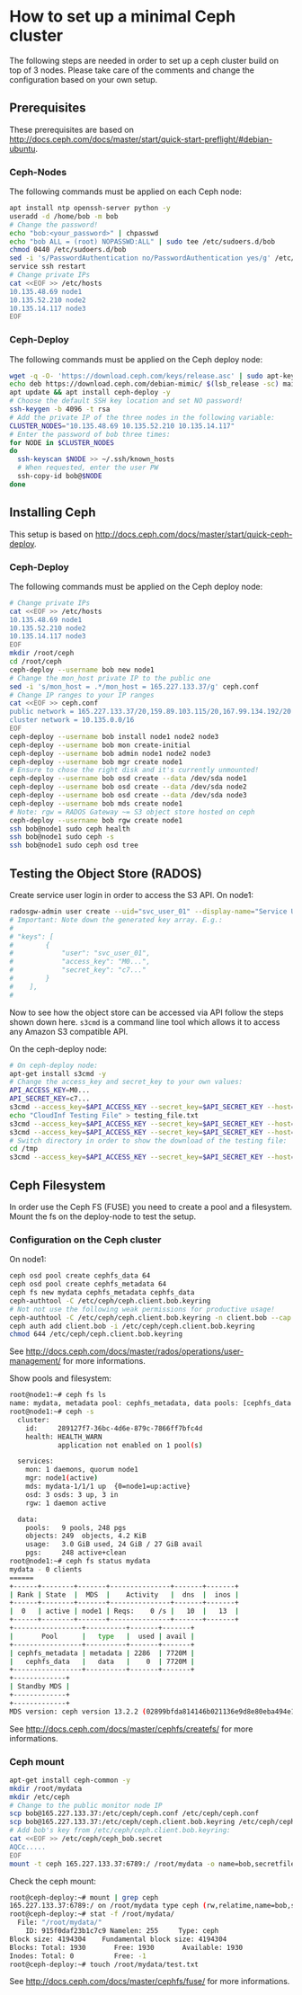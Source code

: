 # How to set up a minimal Ceph cluster
The following steps are needed in order to set up a ceph cluster build on top of 3 nodes. Please take care of the comments and change the configuration based on your own setup.

## Prerequisites
These prerequisites are based on http://docs.ceph.com/docs/master/start/quick-start-preflight/#debian-ubuntu.

### Ceph-Nodes
The following commands must be applied on each Ceph node:
```bash
apt install ntp openssh-server python -y
useradd -d /home/bob -m bob
# Change the password!
echo "bob:<your_password>" | chpasswd
echo "bob ALL = (root) NOPASSWD:ALL" | sudo tee /etc/sudoers.d/bob
chmod 0440 /etc/sudoers.d/bob
sed -i 's/PasswordAuthentication no/PasswordAuthentication yes/g' /etc/ssh/sshd_config
service ssh restart
# Change private IPs
cat <<EOF >> /etc/hosts
10.135.48.69 node1
10.135.52.210 node2
10.135.14.117 node3
EOF
```

### Ceph-Deploy
The following commands must be applied on the Ceph deploy node:
```bash
wget -q -O- 'https://download.ceph.com/keys/release.asc' | sudo apt-key add -
echo deb https://download.ceph.com/debian-mimic/ $(lsb_release -sc) main | sudo tee /etc/apt/sources.list.d/ceph.list
apt update && apt install ceph-deploy -y
# Choose the default SSH key location and set NO password!
ssh-keygen -b 4096 -t rsa
# Add the private IP of the three nodes in the following variable:
CLUSTER_NODES="10.135.48.69 10.135.52.210 10.135.14.117"
# Enter the password of bob three times:
for NODE in $CLUSTER_NODES
do
  ssh-keyscan $NODE >> ~/.ssh/known_hosts
  # When requested, enter the user PW
  ssh-copy-id bob@$NODE
done
```

## Installing Ceph
This setup is based on http://docs.ceph.com/docs/master/start/quick-ceph-deploy.

### Ceph-Deploy
The following commands must be applied on the Ceph deploy node:
```bash
# Change private IPs
cat <<EOF >> /etc/hosts
10.135.48.69 node1
10.135.52.210 node2
10.135.14.117 node3
EOF
mkdir /root/ceph
cd /root/ceph
ceph-deploy --username bob new node1
# Change the mon_host private IP to the public one
sed -i 's/mon_host = .*/mon_host = 165.227.133.37/g' ceph.conf
# Change IP ranges to your IP ranges
cat <<EOF >> ceph.conf
public network = 165.227.133.37/20,159.89.103.115/20,167.99.134.192/20
cluster network = 10.135.0.0/16
EOF
ceph-deploy --username bob install node1 node2 node3
ceph-deploy --username bob mon create-initial
ceph-deploy --username bob admin node1 node2 node3
ceph-deploy --username bob mgr create node1
# Ensure to chose the right disk and it's currently unmounted!
ceph-deploy --username bob osd create --data /dev/sda node1
ceph-deploy --username bob osd create --data /dev/sda node2
ceph-deploy --username bob osd create --data /dev/sda node3
ceph-deploy --username bob mds create node1
# Note: rgw = RADOS Gateway ~= S3 object store hosted on ceph
ceph-deploy --username bob rgw create node1
ssh bob@node1 sudo ceph health
ssh bob@node1 sudo ceph -s
ssh bob@node1 sudo ceph osd tree
```

## Testing the Object Store (RADOS)
Create service user login in order to access the S3 API. On node1:
```bash
radosgw-admin user create --uid="svc_user_01" --display-name="Service User 01"
# Important: Note down the generated key array. E.g.:
#
# "keys": [
#        {
#            "user": "svc_user_01",
#            "access_key": "M0...",
#            "secret_key": "c7..."
#        }
#    ],
#
```

Now to see how the object store can be accessed via API follow the steps shown down here. `s3cmd` is a command line tool which allows it to access any Amazon S3 compatible API.

On the ceph-deploy node:
```bash
# On ceph-deploy node:
apt-get install s3cmd -y
# Change the access_key and secret_key to your own values:
API_ACCESS_KEY=M0...
API_SECRET_KEY=c7...
s3cmd --access_key=$API_ACCESS_KEY --secret_key=$API_SECRET_KEY --host=165.227.133.37:7480 --no-check-certificate --no-ssl mb s3://cloudinf_bucket
echo "CloudInf Testing File" > testing_file.txt
s3cmd --access_key=$API_ACCESS_KEY --secret_key=$API_SECRET_KEY --host=165.227.133.37:7480 --no-check-certificate --no-ssl put testing_file.txt s3://cloudinf_bucket/
s3cmd --access_key=$API_ACCESS_KEY --secret_key=$API_SECRET_KEY --host=165.227.133.37:7480 --no-check-certificate --no-ssl ls s3://cloudinf_bucket
# Switch directory in order to show the download of the testing file:
cd /tmp
s3cmd --access_key=$API_ACCESS_KEY --secret_key=$API_SECRET_KEY --host=165.227.133.37:7480 --no-check-certificate --no-ssl get s3://cloudinf_bucket/testing_file.txt
```

## Ceph Filesystem
In order use the Ceph FS (FUSE) you need to create a pool and a filesystem. Mount the fs on the deploy-node to test the setup.

### Configuration on the Ceph cluster
On node1:
```bash
ceph osd pool create cephfs_data 64
ceph osd pool create cephfs_metadata 64
ceph fs new mydata cephfs_metadata cephfs_data
ceph-authtool -C /etc/ceph/ceph.client.bob.keyring
# Not not use the following weak permissions for productive usage!
ceph-authtool -C /etc/ceph/ceph.client.bob.keyring -n client.bob --cap osd 'allow rwx' --cap mon 'allow rwx' --cap mds 'allow rw' --gen-key
ceph auth add client.bob -i /etc/ceph/ceph.client.bob.keyring
chmod 644 /etc/ceph/ceph.client.bob.keyring
```
See http://docs.ceph.com/docs/master/rados/operations/user-management/ for more informations.

Show pools and filesystem:
```bash
root@node1:~# ceph fs ls
name: mydata, metadata pool: cephfs_metadata, data pools: [cephfs_data ]
root@node1:~# ceph -s
  cluster:
    id:     289127f7-36bc-4d6e-879c-7866ff7bfc4d
    health: HEALTH_WARN
            application not enabled on 1 pool(s)

  services:
    mon: 1 daemons, quorum node1
    mgr: node1(active)
    mds: mydata-1/1/1 up  {0=node1=up:active}
    osd: 3 osds: 3 up, 3 in
    rgw: 1 daemon active

  data:
    pools:   9 pools, 248 pgs
    objects: 249  objects, 4.2 KiB
    usage:   3.0 GiB used, 24 GiB / 27 GiB avail
    pgs:     248 active+clean
root@node1:~# ceph fs status mydata
mydata - 0 clients
======
+------+--------+-------+---------------+-------+-------+
| Rank | State  |  MDS  |    Activity   |  dns  |  inos |
+------+--------+-------+---------------+-------+-------+
|  0   | active | node1 | Reqs:    0 /s |   10  |   13  |
+------+--------+-------+---------------+-------+-------+
+-----------------+----------+-------+-------+
|       Pool      |   type   |  used | avail |
+-----------------+----------+-------+-------+
| cephfs_metadata | metadata | 2286  | 7720M |
|   cephfs_data   |   data   |    0  | 7720M |
+-----------------+----------+-------+-------+
+-------------+
| Standby MDS |
+-------------+
+-------------+
MDS version: ceph version 13.2.2 (02899bfda814146b021136e9d8e80eba494e1126) mimic (stable)
```
See http://docs.ceph.com/docs/master/cephfs/createfs/ for more informations.

### Ceph mount
```bash
apt-get install ceph-common -y
mkdir /root/mydata
mkdir /etc/ceph
# Change to the public monitor node IP
scp bob@165.227.133.37:/etc/ceph/ceph.conf /etc/ceph/ceph.conf
scp bob@165.227.133.37:/etc/ceph/ceph.client.bob.keyring /etc/ceph/ceph.client.bob.keyring
# Add bob's key from /etc/ceph/ceph.client.bob.keyring:
cat <<EOF >> /etc/ceph/ceph_bob.secret
AQCc.....
EOF
mount -t ceph 165.227.133.37:6789:/ /root/mydata -o name=bob,secretfile=/etc/ceph/ceph_bob.secret
```

Check the ceph mount:
```bash
root@ceph-deploy:~# mount | grep ceph
165.227.133.37:6789:/ on /root/mydata type ceph (rw,relatime,name=bob,secret=<hidden>,acl,wsize=16777216)
root@ceph-deploy:~# stat -f /root/mydata/
  File: "/root/mydata/"
    ID: 915f0daf23b1c7c9 Namelen: 255     Type: ceph
Block size: 4194304    Fundamental block size: 4194304
Blocks: Total: 1930       Free: 1930       Available: 1930
Inodes: Total: 0          Free: -1
root@ceph-deploy:~# touch /root/mydata/test.txt
```

See http://docs.ceph.com/docs/master/cephfs/fuse/ for more informations.
